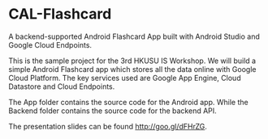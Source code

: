 # CAL-Flashcard
A backend-supported Android Flashcard App built with Android Studio and Google Cloud Endpoints.

This is the sample project for the 3rd HKUSU IS Workshop. We will build a simple Android Flashcard app which stores all the data online with Google Cloud Platform. The key services used are Google App Engine, Cloud Datastore and Cloud Endpoints.

The App folder contains the source code for the Android app. While the Backend folder contains the source code for the backend API.

The presentation slides can be found http://goo.gl/dFHrZG.
